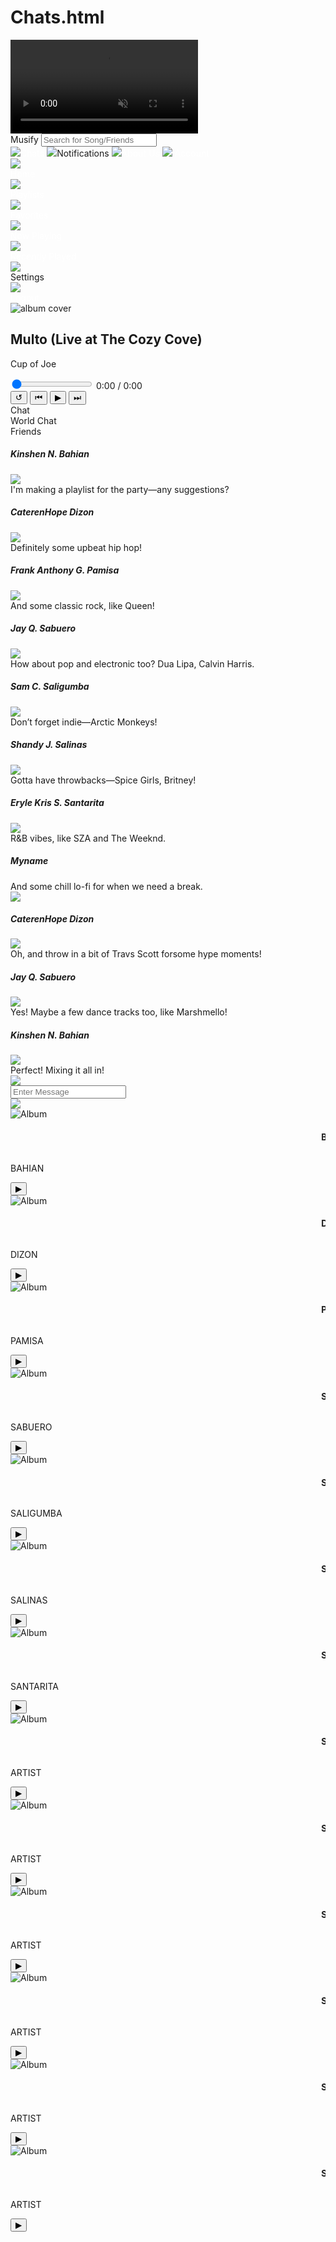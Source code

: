 # Chats.html
<!DOCTYPE html>
<html lang="en">
<head>
    <meta charset="UTF-8">
    <meta name="viewport" content="width=device-width, initial-scale=1.0">
    <title>Musify</title>
    <link rel="icon" type="image/png" href="image/musify-logo.png">
    <link rel="stylesheet" href="MusicPlaylist.css">
</head>
<body>
    <video autoplay loop muted plays-inline class="backgroundv">
        <source src="image/video.mp4" type="video/mp4">
    </video>
    <div class="header">
        <span>Musify</span>
        <input type="search" placeholder="Search for Song/Friends">
        <div class="right-section">
            <a href="Chats.html" style="color: white; text-decoration: none;"><span><img class="Chats" src="image/Chats.png">Chats</span></a>
            <span><img class="notif" src="image/notification.png">Notifications</span>
            <a href="MusicAboutUs.html" style="color: white; text-decoration: none;"><span><img class="About" src="image/about us.png">About Us</span></a>
            <a href="MusicLogin.html" style="color: white; text-decoration: none;"><span><img class="Account" src="image/account.png"> Account</span></a>
        </div>
    </div>
    <div class="sidebar">
        <div class="itemss">
            <a href="MusicHomePage.html" style="color: white; text-decoration: none;"><img class="icon" src="image/home.png"></a>
            <a href="MusicHomePage.html" style="color: white; text-decoration: none;"><div class="texts">Home</div></a>
        </div>
        <div class="itemss">
            <a href="MusicPlaylists.html" style="color: white; text-decoration: none;"><img class="icon" src="image/playlists.png"></a>
            <a href="MusicPlaylists.html" style="color: white; text-decoration: none;"><div class="texts">Playlists</div></a>
        </div>
        <div class="itemss">
            <a href="MusicFavorites.html" style="color: white; text-decoration: none;"><img class="icon" src="image/favorites.png"></a>
            <a href="MusicFavorites.html" style="color: white; text-decoration: none;"><div class="texts">Favorites</div></a>
        </div>
        <div class="itemss">
            <a href="MusicNowPlaying.html" style="color: white; text-decoration: none;"><img class="icon" src="image/now playing.png"></a>
            <a href="MusicNowPlaying.html" style="color: white; text-decoration: none;"><div class="texts">Now Playing</div></a>
        </div>
        <div class="itemss">
            <a href="MusicRecentlyPlayed.html" style="color: white; text-decoration: none;"><img class="icon" src="image/recently played.png"></a>
            <a href="MusicRecentlyPlayed.html" style="color: white; text-decoration: none;"><div class="texts">Recently Played</div></a>
        </div>
        <div class="itemss">
            <img class="icon" src="image/settings.png">
            <div class="texts">Settings</div>
        </div>
        <a href="MusicLogin.html" style="color: white; text-decoration: none;"><div class="itemss">
            <img class="icon" src="image/logout.png">
            <div class="texts">Logout</div>
        </div></a>
    </div>
    <div class="Music_Chats">
        <div class="Chats_Playing">
            <img src="image/music.jpg" alt="album cover">
            <h2>Multo (Live at The Cozy Cove)</h2>
            <p>Cup of Joe</p>
            <input type="range" id="progress" value="0" max="100" step="0.1">
            <span id="current-time">0:00</span> / <span id="duration">0:00</span>
            <div class="Chats_Controls">
                <button>&#8634;</button>
                <button>⏮</button>
                <button>▶</button>
                <button>⏭</button>
            </div>
        </div>
    </div>
    <div class="Chat">
        <div class="Chat-box">
            <div class="tabs">
                <div class="active-chats">Chat</div>
                <div class="active-tab">World Chat</div>
                <div class="tab">Friends</div>
            </div>
            <div class="list">
                <div class="list-item">
                    <h5>Kinshen N. Bahian</h5>
                    <div class="circle"><img src="image/kinshen.jpg" ></div>
                    <div class="message">I'm making a playlist for the party—any suggestions?</div>
                </div>
                <div class="list-item">
                    <h5>CaterenHope Dizon</h5>
                    <div class="circle"><img src="image/cat.jpg" ></div>
                    <div class="message">Definitely some upbeat hip hop!</div>
                </div>
                <div class="list-item">
                    <h5>Frank Anthony G. Pamisa</h5>
                    <div class="circle"><img src="image/frank.jpg" ></div>
                    <div class="message">And some classic rock, like Queen!</div>
                </div>
                <div class="list-item">
                    <h5>Jay Q. Sabuero</h5>
                    <div class="circle"><img src="image/jay.jpg" ></div>
                   <div class="message">How about pop and electronic too? Dua Lipa, Calvin Harris.</div>
                </div>
                <div class="list-item">
                    <h5>Sam C. Saligumba</h5>
                    <div class="circle"><img src="image/sam.png" ></div>
                    <div class="message">Don’t forget indie—Arctic Monkeys!</div>
                </div>
                <div class="list-item">
                    <h5>Shandy J. Salinas</h5>
                    <div class="circle"><img src="image/shandy.jpg" ></div>
                    <div class="message">Gotta have throwbacks—Spice Girls, Britney!</div>
                </div>
                <div class="list-item">
                    <h5>Eryle Kris S. Santarita</h5>
                    <div class="circle"><img src="image/eryle.jpg" ></div>
                    <div class="message">R&B vibes, like SZA and The Weeknd.</div>
                </div>
                <div class="list-item-me">
                    <h5>Myname</h5>
                    <div class="message-me">And some chill lo-fi for when we need a break.</div>
                    <div class="circle-me"><img src="image/musify-logo.png" ></div>
                </div>
                <div class="list-item">
                    <h5>CaterenHope Dizon</h5>
                    <div class="circle"><img src="image/cat.jpg" ></div>
                    <div class="message">Oh, and throw in a bit of Travs Scott forsome hype moments!</div>
                </div>
                <div class="list-item">
                    <h5>Jay Q. Sabuero</h5>
                    <div class="circle"><img src="image/jay.jpg" ></div>
                    <div class="message">Yes! Maybe a few dance tracks too, like Marshmello!</div>
                </div>
                <div class="list-item">
                    <h5>Kinshen N. Bahian</h5>
                    <div class="circle"><img src="image/kinshen.jpg" ></div>
                    <div class="message">Perfect! Mixing it all in!</div>
                </div>
            </div>
            <div class="footer">
                <div class="circle-me1"><img src="image/musify-logo.png" ></div>
                <div class="input-message"><input type="text" placeholder="Enter Message"></div>
                <div class="send-botton"><img src="image/send.png"></div>
            </div>
        </div>
    </div>
    <div class="playlist-chat">
        <div class="song">
            <img src="image/music.jpg" alt="Album">
            <div class="info">
                <marquee behavior="scroll" direction="left" scrollamount="7"> <h4>BAHIAN song's</h4></marquee>
                <p>BAHIAN</p>
            </div>
            <button>&#9654;</button>
        </div>
        <div class="song">
            <img src="image/music.jpg" alt="Album">
            <div class="info">
                <marquee behavior="scroll" direction="left" scrollamount="7"> <h4>DIZON song's</h4></marquee>
                <p>DIZON</p>
            </div>
            <button>&#9654;</button>
        </div>
        <div class="song">
            <img src="image/music.jpg" alt="Album">
            <div class="info">
                <marquee behavior="scroll" direction="left" scrollamount="7"> <h4>PAMISA song's</h4></marquee>
                <p>PAMISA</p>
            </div>
            <button>&#9654;</button>
        </div>
        <div class="song">
            <img src="image/music.jpg" alt="Album">
            <div class="info">
                <marquee behavior="scroll" direction="left" scrollamount="7"> <h4>SABUERO song's</h4></marquee>
                <p>SABUERO</p>
            </div>
            <button>&#9654;</button>
        </div>
        <div class="song">
            <img src="image/music.jpg" alt="Album">
            <div class="info">
                <marquee behavior="scroll" direction="left" scrollamount="7"> <h4>SALIGUMBA song's</h4></marquee>
                <p>SALIGUMBA</p>
            </div>
            <button>&#9654;</button>
        </div>
        <div class="song">
            <img src="image/music.jpg" alt="Album">
            <div class="info">
                <marquee behavior="scroll" direction="left" scrollamount="7"> <h4>SALINAS song's</h4></marquee>
                <p>SALINAS</p>
            </div>
            <button>&#9654;</button>
        </div>
        <div class="song">
            <img src="image/music.jpg" alt="Album">
            <div class="info">
                <marquee behavior="scroll" direction="left" scrollamount="7"> <h4>SANTARITA song's</h4></marquee>
                <p>SANTARITA</p>
            </div>
            <button>&#9654;</button>
        </div>
        <div class="song">
            <img src="image/music.jpg" alt="Album">
            <div class="info">
                <marquee behavior="scroll" direction="left" scrollamount="7"> <h4>SAMPLE TITLE</h4></marquee>
                <p>ARTIST</p>
            </div>
            <button>&#9654;</button>
        </div>
        <div class="song">
            <img src="image/music.jpg" alt="Album">
            <div class="info">
                <marquee behavior="scroll" direction="left" scrollamount="7"> <h4>SAMPLE TITLE</h4></marquee>
                <p>ARTIST</p>
            </div>
            <button>&#9654;</button>
        </div>
        <div class="song">
            <img src="image/music.jpg" alt="Album">
            <div class="info">
                <marquee behavior="scroll" direction="left" scrollamount="7"> <h4>SAMPLE TITLE</h4></marquee>
                <p>ARTIST</p>
            </div>
            <button>&#9654;</button>
        </div>
        <div class="song">
            <img src="image/music.jpg" alt="Album">
            <div class="info">
                <marquee behavior="scroll" direction="left" scrollamount="7"> <h4>SAMPLE TITLE</h4></marquee>
                <p>ARTIST</p>
            </div>
            <button>&#9654;</button>
        </div>
        <div class="song">
            <img src="image/music.jpg" alt="Album">
            <div class="info">
                <marquee behavior="scroll" direction="left" scrollamount="7"> <h4>SAMPLE TITLE</h4></marquee>
                <p>ARTIST</p>
            </div>
            <button>&#9654;</button>
        </div>
        <div class="song">
            <img src="image/music.jpg" alt="Album">
            <div class="info">
                <marquee behavior="scroll" direction="left" scrollamount="7"> <h4>SAMPLE TITLE</h4></marquee>
                <p>ARTIST</p>
            </div>
            <button>&#9654;</button>
        </div>
    </div>
</body>
  </html>

